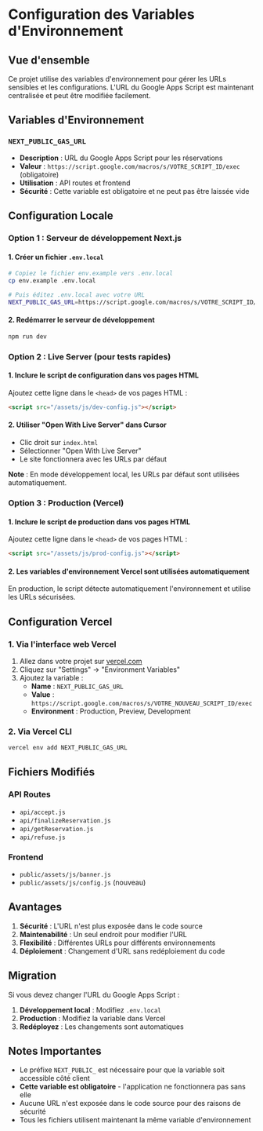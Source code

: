 # Configuration des Variables d'Environnement

## Vue d'ensemble

Ce projet utilise des variables d'environnement pour gérer les URLs sensibles et les configurations. L'URL du Google Apps Script est maintenant centralisée et peut être modifiée facilement.

## Variables d'Environnement

### `NEXT_PUBLIC_GAS_URL`

- **Description** : URL du Google Apps Script pour les réservations
- **Valeur** : `https://script.google.com/macros/s/VOTRE_SCRIPT_ID/exec` (obligatoire)
- **Utilisation** : API routes et frontend
- **Sécurité** : Cette variable est obligatoire et ne peut pas être laissée vide

## Configuration Locale

### Option 1 : Serveur de développement Next.js

#### 1. Créer un fichier `.env.local`

```bash
# Copiez le fichier env.example vers .env.local
cp env.example .env.local

# Puis éditez .env.local avec votre URL
NEXT_PUBLIC_GAS_URL=https://script.google.com/macros/s/VOTRE_SCRIPT_ID/exec
```

#### 2. Redémarrer le serveur de développement

```bash
npm run dev
```

### Option 2 : Live Server (pour tests rapides)

#### 1. Inclure le script de configuration dans vos pages HTML

Ajoutez cette ligne dans le `<head>` de vos pages HTML :

```html
<script src="/assets/js/dev-config.js"></script>
```

#### 2. Utiliser "Open With Live Server" dans Cursor

- Clic droit sur `index.html`
- Sélectionner "Open With Live Server"
- Le site fonctionnera avec les URLs par défaut

**Note** : En mode développement local, les URLs par défaut sont utilisées automatiquement.

### Option 3 : Production (Vercel)

#### 1. Inclure le script de production dans vos pages HTML

Ajoutez cette ligne dans le `<head>` de vos pages HTML :

```html
<script src="/assets/js/prod-config.js"></script>
```

#### 2. Les variables d'environnement Vercel sont utilisées automatiquement

En production, le script détecte automatiquement l'environnement et utilise les URLs sécurisées.

## Configuration Vercel

### 1. Via l'interface web Vercel

1. Allez dans votre projet sur [vercel.com](https://vercel.com)
2. Cliquez sur "Settings" → "Environment Variables"
3. Ajoutez la variable :
   - **Name** : `NEXT_PUBLIC_GAS_URL`
   - **Value** : `https://script.google.com/macros/s/VOTRE_NOUVEAU_SCRIPT_ID/exec`
   - **Environment** : Production, Preview, Development

### 2. Via Vercel CLI

```bash
vercel env add NEXT_PUBLIC_GAS_URL
```

## Fichiers Modifiés

### API Routes

- `api/accept.js`
- `api/finalizeReservation.js`
- `api/getReservation.js`
- `api/refuse.js`

### Frontend

- `public/assets/js/banner.js`
- `public/assets/js/config.js` (nouveau)

## Avantages

1. **Sécurité** : L'URL n'est plus exposée dans le code source
2. **Maintenabilité** : Un seul endroit pour modifier l'URL
3. **Flexibilité** : Différentes URLs pour différents environnements
4. **Déploiement** : Changement d'URL sans redéploiement du code

## Migration

Si vous devez changer l'URL du Google Apps Script :

1. **Développement local** : Modifiez `.env.local`
2. **Production** : Modifiez la variable dans Vercel
3. **Redéployez** : Les changements sont automatiques

## Notes Importantes

- Le préfixe `NEXT_PUBLIC_` est nécessaire pour que la variable soit accessible côté client
- **Cette variable est obligatoire** - l'application ne fonctionnera pas sans elle
- Aucune URL n'est exposée dans le code source pour des raisons de sécurité
- Tous les fichiers utilisent maintenant la même variable d'environnement
